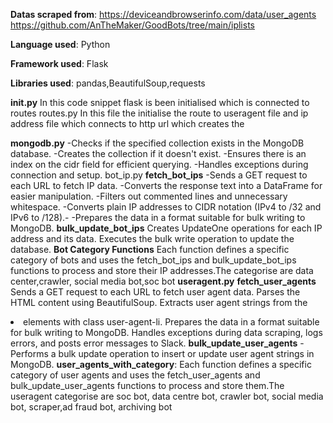 **Datas scraped from**:
	https://deviceandbrowserinfo.com/data/user_agents 
	https://github.com/AnTheMaker/GoodBots/tree/main/iplists 

**Language used**: Python

**Framework used**: Flask

**Libraries used**: pandas,BeautifulSoup,requests

**__init__.py**
	In this code snippet flask is been initialised which is connected to routes
routes.py
           In this file the initialise the route to useragent file and ip address file which connects to http url which creates the 

**mongodb.py**
-Checks if the specified collection exists in the MongoDB database.
-Creates the collection if it doesn't exist.
-Ensures there is an index on the cidr field for efficient querying.
-Handles exceptions during connection and setup.
bot_ip.py
**fetch_bot_ips**
-Sends a GET request to each URL to fetch IP data.
-Converts the response text into a DataFrame for easier manipulation.
-Filters out commented lines and unnecessary whitespace.
-Converts plain IP addresses to CIDR notation (IPv4 to /32 and IPv6 to /128).-
-Prepares the data in a format suitable for bulk writing to MongoDB.
**bulk_update_bot_ips**
Creates UpdateOne operations for each IP address and its data.
Executes the bulk write operation to update the database.
**Bot Category Functions**
Each function defines a specific category of bots and uses the fetch_bot_ips and bulk_update_bot_ips functions to process and store their IP addresses.The categorise are data center,crawler, social media bot,soc bot
**useragent.py**
**fetch_user_agents**
Sends a GET request to each URL to fetch user agent data.
Parses the HTML content using BeautifulSoup.
Extracts user agent strings from the <li> elements with class user-agent-li.
Prepares the data in a format suitable for bulk writing to MongoDB.
Handles exceptions during data scraping, logs errors, and posts error messages to Slack.
**bulk_update_user_agents**
-Performs a bulk update operation to insert or update user agent strings in MongoDB.
**user_agents_with_category**: 
Each function defines a specific category of user agents and uses the fetch_user_agents and bulk_update_user_agents functions to process and store them.The useragent categorise are soc bot, data centre bot, crawler bot, social media bot, scraper,ad fraud bot, archiving bot
